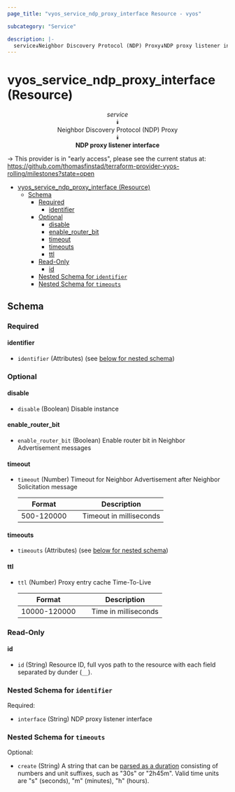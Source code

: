 ```yaml
---
page_title: "vyos_service_ndp_proxy_interface Resource - vyos"

subcategory: "Service"

description: |-
  service⯯Neighbor Discovery Protocol (NDP) Proxy⯯NDP proxy listener interface
---
```


# vyos_service_ndp_proxy_interface (Resource)
<center>

*service*  
⯯  
Neighbor Discovery Protocol (NDP) Proxy  
⯯  
**NDP proxy listener interface**


</center>

-> This provider is in "early access", please see the current status at: https://github.com/thomasfinstad/terraform-provider-vyos-rolling/milestones?state=open

<!--TOC-->

- [vyos_service_ndp_proxy_interface (Resource)](#vyos_service_ndp_proxy_interface-resource)
  - [Schema](#schema)
    - [Required](#required)
      - [identifier](#identifier)
    - [Optional](#optional)
      - [disable](#disable)
      - [enable_router_bit](#enable_router_bit)
      - [timeout](#timeout)
      - [timeouts](#timeouts)
      - [ttl](#ttl)
    - [Read-Only](#read-only)
      - [id](#id)
    - [Nested Schema for `identifier`](#nested-schema-for-identifier)
    - [Nested Schema for `timeouts`](#nested-schema-for-timeouts)

<!--TOC-->

<!-- schema generated by tfplugindocs -->
## Schema

### Required

#### identifier
- `identifier` (Attributes) (see [below for nested schema](#nestedatt--identifier))

### Optional

#### disable
- `disable` (Boolean) Disable instance
#### enable_router_bit
- `enable_router_bit` (Boolean) Enable router bit in Neighbor Advertisement messages
#### timeout
- `timeout` (Number) Timeout for Neighbor Advertisement after Neighbor Solicitation message

    |  Format      &emsp;|  Description              |
    |--------------|---------------------------|
    |  500-120000  &emsp;|  Timeout in milliseconds  |
#### timeouts
- `timeouts` (Attributes) (see [below for nested schema](#nestedatt--timeouts))
#### ttl
- `ttl` (Number) Proxy entry cache Time-To-Live

    |  Format        &emsp;|  Description           |
    |----------------|------------------------|
    |  10000-120000  &emsp;|  Time in milliseconds  |

### Read-Only

#### id
- `id` (String) Resource ID, full vyos path to the resource with each field separated by dunder (`__`).

<a id="nestedatt--identifier"></a>
### Nested Schema for `identifier`

Required:

- `interface` (String) NDP proxy listener interface


<a id="nestedatt--timeouts"></a>
### Nested Schema for `timeouts`

Optional:

- `create` (String) A string that can be [parsed as a duration](https://pkg.go.dev/time#ParseDuration) consisting of numbers and unit suffixes, such as &#34;30s&#34; or &#34;2h45m&#34;. Valid time units are &#34;s&#34; (seconds), &#34;m&#34; (minutes), &#34;h&#34; (hours).
